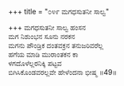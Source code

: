 +++
title = "೦೪೯ ಮಗಧಸುತನೀ ಸಾಲ್ವ"

+++
ಮಗಧಸುತನೀ ಸಾಲ್ವ ಹಂಸನ   
ಮಗ ನಿಶುಂಭನ ಸೂನು ನರಕನ   
ಮಗನು ಪೌಂಡ್ರಿಕ ದಂತವಕ್ರನ ತನುಜರಿವರೆಲ್ಲ   
ಹಗೆಯ ಮಾಡಿ ಮುರಾಂತಕನ ಕಾ   
ಳಗದೊಳೆಲ್ಲರನಿಕ್ಕಿ ಪಟ್ಟವ  
ಬಿಗಿಸಿಕೊಂಡವರಲ್ಲವೇ ಹೇಳೆಂದನಾ ಭೀಷ್ಮ   ॥49॥